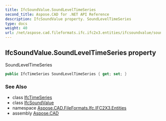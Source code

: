 ```yaml
---
title: IfcSoundValue.SoundLevelTimeSeries
second_title: Aspose.CAD for .NET API Reference
description: IfcSoundValue property. SoundLevelTimeSeries
type: docs
weight: 40
url: /net/aspose.cad.fileformats.ifc.ifc2x3.entities/ifcsoundvalue/soundleveltimeseries/
---
```

## IfcSoundValue.SoundLevelTimeSeries property

SoundLevelTimeSeries

```csharp
public IfcTimeSeries SoundLevelTimeSeries { get; set; }
```

### See Also

* class [IfcTimeSeries](../../ifctimeseries/)
* class [IfcSoundValue](../)
* namespace [Aspose.CAD.FileFormats.Ifc.IFC2X3.Entities](../../ifcsoundvalue/)
* assembly [Aspose.CAD](../../../)


